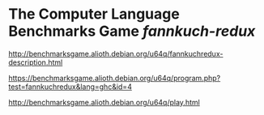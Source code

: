 # The Computer Language Benchmarks Game _fannkuch-redux_

http://benchmarksgame.alioth.debian.org/u64q/fannkuchredux-description.html

https://benchmarksgame.alioth.debian.org/u64q/program.php?test=fannkuchredux&lang=ghc&id=4

http://benchmarksgame.alioth.debian.org/u64q/play.html
